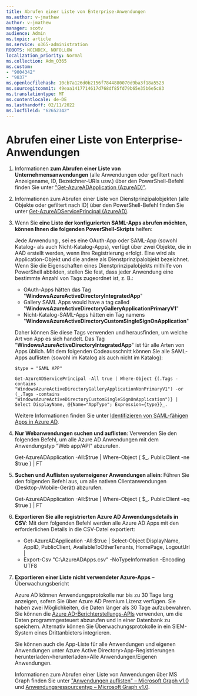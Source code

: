 ```yaml
---
title: Abrufen einer Liste von Enterprise-Anwendungen
ms.author: v-jmathew
author: v-jmathew
manager: scotv
audience: Admin
ms.topic: article
ms.service: o365-administration
ROBOTS: NOINDEX, NOFOLLOW
localization_priority: Normal
ms.collection: Adm_O365
ms.custom:
- "9004342"
- "9837"
ms.openlocfilehash: 10cb7a126d0b2156f7844880070d9ba3f18a5523
ms.sourcegitcommit: 49eaa1417714617d768df85fd79b65e35b6e5c83
ms.translationtype: MT
ms.contentlocale: de-DE
ms.lasthandoff: 02/11/2022
ms.locfileid: "62652342"
---
```

# <a name="get-a-list-of-enterprise-applications"></a>Abrufen einer Liste von Enterprise-Anwendungen

1. Informationen **zum Abrufen einer Liste von Unternehmensanwendungen** (alle Anwendungen oder gefiltert nach Anzeigename, ID, Bezeichner-URIs usw.) über den PowerShell-Befehl finden Sie unter ["Get-AzureADApplication (AzureAD)"](https://docs.microsoft.com/powershell/module/azuread/get-azureadapplication).
2. Informationen zum Abrufen einer Liste von Dienstprinzipalobjekten (alle Objekte oder gefiltert nach ID) über den PowerShell-Befehl finden Sie unter [Get-AzureADServicePrincipal (AzureAD)](https://docs.microsoft.com/powershell/module/azuread/get-azureadserviceprincipal).
3. Wenn Sie **eine Liste der konfigurierten SAML-Apps abrufen möchten, können Ihnen die folgenden PowerShell-Skripts** helfen:

    Jede Anwendung , sei es eine OAuth-App oder SAML-App (sowohl Katalog- als auch Nicht-Katalog-Apps), verfügt über zwei Objekte, die in AAD erstellt werden, wenn ihre Registrierung erfolgt. Eine wird als Application-Objekt und die andere als Dienstprinzipalobjekt bezeichnet. Wenn Sie die Eigenschaften eines Dienstprinzipalobjekts mithilfe von PowerShell abbilden, stellen Sie fest, dass jeder Anwendung eine bestimmte Anzahl von Tags zugeordnet ist, z. B.:

    - OAuth-Apps hätten das Tag "**WindowsAzureActiveDirectoryIntegratedApp**"
    - Gallery SAML Apps would have a tag called "**WindowsAzureActiveDirectoryGalleryApplicationPrimaryV1**"
    - Nicht-Katalog-SAML-Apps hätten ein Tag namens "**WindowsAzureActiveDirectoryCustomSingleSignOnApplication**"

    Daher können Sie diese Tags verwenden und herausfinden, um welche Art von App es sich handelt. Das Tag "**WindowsAzureActiveDirectoryIntegratedApp**" ist für alle Arten von Apps üblich. Mit dem folgenden Codeausschnitt können Sie alle SAML-Apps auflisten (sowohl im Katalog als auch nicht im Katalog):

    `$type = "SAML APP"`

    `Get-AzureADServicePrincipal -All true | Where-Object {(.Tags -contains "WindowsAzureActiveDirectoryGalleryApplicationNonPrimaryV1") -or (_.Tags -contains "WindowsAzureActiveDirectoryCustomSingleSignOnApplication")} | Select DisplayName, @{Name="AppType"; Expression={type}}_.`

    Weitere Informationen finden Sie unter [Identifizieren von SAML-fähigen Apps in Azure AD](https://docs.microsoft.com/answers/questions/24259/identify-saml-enabled-apps-in-azure-ad.html).

4. **Nur Webanwendungen suchen und auflisten**: Verwenden Sie den folgenden Befehl, um alle Azure AD Anwendungen mit dem Anwendungstyp "Web app/API" abzurufen.

    Get-AzureADApplication -All:$true | Where-Object { $_. PublicClient -ne $true } | FT
5. **Suchen und Auflisten systemeigener Anwendungen allein**: Führen Sie den folgenden Befehl aus, um alle nativen Clientanwendungen (Desktop-/Mobile-Gerät) abzurufen.

    Get-AzureADApplication -All:$true | Where-Object { $_. PublicClient -eq $true } | FT
6. **Exportieren Sie alle registrierten Azure AD Anwendungsdetails in CSV**: Mit dem folgenden Befehl werden alle Azure AD Apps mit den erforderlichen Details in die CSV-Datei exportiert:

    - Get-AzureADApplication -All:$true | Select-Object DisplayName, AppID, PublicClient, AvailableToOtherTenants, HomePage, LogoutUrl |
    - Export-Csv "C:\AzureADApps.csv" -NoTypeInformation -Encoding UTF8

7. **Exportieren einer Liste nicht verwendeter Azure-Apps** – Überwachungsbericht

    Azure AD können Anwendungsprotokolle nur bis zu 30 Tage lang anzeigen, sofern Sie über Azure AD Premium Lizenz verfügen.
    Sie haben zwei Möglichkeiten, die Daten länger als 30 Tage aufzubewahren. Sie können die [Azure AD-Berichterstellungs-APIs](https://docs.microsoft.com/azure/active-directory/reports-monitoring/concept-reporting-api) verwenden, um die Daten programmgesteuert abzurufen und in einer Datenbank zu speichern. Alternativ können Sie Überwachungsprotokolle in ein SIEM-System eines Drittanbieters integrieren.

    Sie können auch die App-Liste für alle Anwendungen und eigenen Anwendungen unter Azure Active Directory>App-Registrierungen herunterladen>herunterladen>Alle Anwendungen/Eigenen Anwendungen.

    Informationen zum Abrufen einer Liste von Anwendungen über MS Graph finden Sie unter ["Anwendungen auflisten" – Microsoft Graph v1.0](https://docs.microsoft.com/graph/api/application-list) und [Anwendungsressourcentyp – Microsoft Graph v1.0](https://docs.microsoft.com/graph/api/resources/application).
